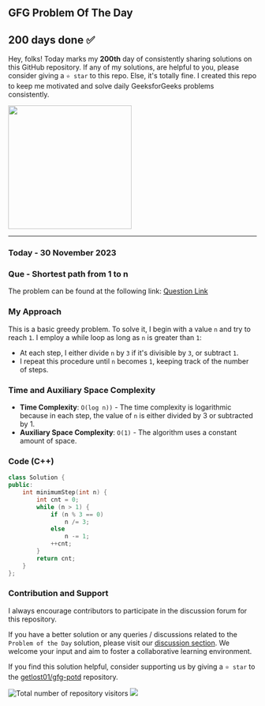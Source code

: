 ## GFG Problem Of The Day

## 200 days done ✅
Hey, folks! Today marks my **200th** day of consistently sharing solutions on this GitHub repository. If any of my solutions, are helpful to you, please consider giving a `⭐ star` to this repo. Else, it's totally fine. I created this repo to keep me motivated and solve daily GeeksforGeeks problems consistently.

<img width="250" src="https://github.com/getlost01/gfg-potd/assets/79409258/d1ec8a9b-867e-4d83-9312-6ad2da813915">

---

### Today - 30 November 2023
### Que - Shortest path from 1 to n
The problem can be found at the following link: [Question Link](https://www.geeksforgeeks.org/problems/shortest-path-from-1-to-n0156/1)

### My Approach
This is a basic greedy problem. To solve it, I begin with a value `n` and try to reach `1`. I employ a while loop as long as `n` is greater than `1`:
- At each step, I either divide `n` by `3` if it's divisible by `3`, or subtract `1`.
- I repeat this procedure until `n` becomes `1`, keeping track of the number of steps.

### Time and Auxiliary Space Complexity

- **Time Complexity**: `O(log n))` - The time complexity is logarithmic because in each step, the value of `n` is either divided by 3 or subtracted by 1.
- **Auxiliary Space Complexity**: `O(1)` - The algorithm uses a constant amount of space.

### Code (C++)
```cpp
class Solution {   
public:
    int minimumStep(int n) {
        int cnt = 0;
        while (n > 1) {
            if (n % 3 == 0)
                n /= 3;
            else
                n -= 1;
            ++cnt;
        }
        return cnt;
    }
};
```
### Contribution and Support

I always encourage contributors to participate in the discussion forum for this repository.

If you have a better solution or any queries / discussions related to the `Problem of the Day` solution, please visit our [discussion section](https://github.com/getlost01/gfg-potd/discussions). We welcome your input and aim to foster a collaborative learning environment.

If you find this solution helpful, consider supporting us by giving a `⭐ star` to the [getlost01/gfg-potd](https://github.com/getlost01/gfg-potd) repository.

![Total number of repository visitors](https://komarev.com/ghpvc/?username=gl01potdgfg&color=blue&&label=Visitors)
![](https://hit.yhype.me/github/profile?user_id=79409258)

